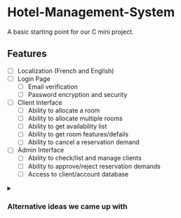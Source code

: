 # Hotel-Management-System
A basic starting point for our C mini project.

## Features
- [ ] Localization (French and English)
- [ ] Login Page
  - [ ] Email verification
  - [ ] Password encryption and security
- [ ] Client Interface
  - [ ] Ability to allocate a room
  - [ ] Ability to allocate multiple rooms
  - [ ] Ability to get availability list
  - [ ] Ability to get room features/defails
  - [ ] Ability to cancel a reservation demand
- [ ] Admin Interface
  - [ ] Ability to check/list and manage clients
  - [ ] Ability to approve/reject reservation demands
  - [ ] Access to client/account database
  
<details>
  <summary><h3>Alternative ideas we came up with</h3></summary>
  
  - InDrive-like app
  - ~~Text editor~~
  - Calendar
  - Project Management System  
  ...
</details>
